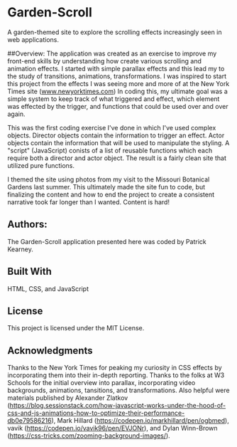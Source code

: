 # Garden-Scroll

A garden-themed site to explore the scrolling effects increasingly seen in web applications.

##Overview:
The application was created as an exercise to improve my front-end skills by understanding how create various scrolling and animation effects. I started with simple parallax effects and this lead my to the study of transitions, animations, transformations. I was inspired to start this project from the effects I was seeing more and more of at the New York Times site (www.newyorktimes.com) In coding this, my ultimate goal was a simple system to keep track of what triggered and effect, which element was effected by the trigger, and functions that could be used over and over again.

This was the first coding exercise I've done in which I've used complex objects. Director objects contain the information to trigger an effect. Actor objects contain the information that will be used to manipulate the styling. A "script" (JavaScript) conists of a list of reusable functions which each require both a director and actor object. The result is a fairly clean site that utilized pure functions.

I themed the site using photos from my visit to the Missouri Botanical Gardens last summer. This ultimately made the site fun to code, but finalizing the content and how to end the project to create a consistent narrative took far longer than I wanted. Content is hard!

## Authors:

The Garden-Scroll application presented here was coded by Patrick Kearney.

## Built With

HTML, CSS, and JavaScript

## License

This project is licensed under the MIT License.

## Acknowledgments

Thanks to the New York Times for peaking my curiosity in CSS effects by incorporating them into their in-depth reporting. Thanks to the folks at W3 Schools for the initial overview into parallax, incorporating video backgrounds, animations, tansitions, and transformations. Also helpful were materials published by Alexander Zlatkov (https://blog.sessionstack.com/how-javascript-works-under-the-hood-of-css-and-js-animations-how-to-optimize-their-performance-db0e79586216), Mark Hillard (https://codepen.io/markhillard/pen/ogbmed), vavik (https://codepen.io/vavik96/pen/EVJONr), and Dylan Winn-Brown (https://css-tricks.com/zooming-background-images/).
